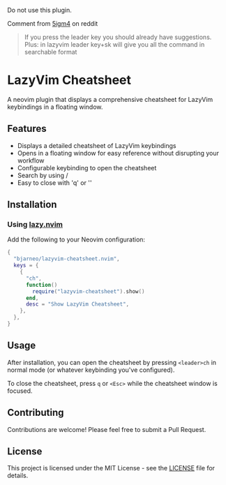 Do not use this plugin. 

Comment from [5igm4](https://www.reddit.com/user/5igm4/) on reddit
> If you press the leader key you should already have suggestions. Plus: in lazyvim leader key+sk will give you all the command in searchable format


# LazyVim Cheatsheet

A neovim plugin that displays a comprehensive cheatsheet for LazyVim keybindings in a floating window.

## Features

- Displays a detailed cheatsheet of LazyVim keybindings
- Opens in a floating window for easy reference without disrupting your workflow
- Configurable keybinding to open the cheatsheet
- Search by using /
- Easy to close with 'q' or '<Esc>'

## Installation

### Using [lazy.nvim](https://github.com/folke/lazy.nvim)

Add the following to your Neovim configuration:

```lua
{
  "bjarneo/lazyvim-cheatsheet.nvim",
  keys = {
    {
      "ch",
      function()
        require("lazyvim-cheatsheet").show()
      end,
      desc = "Show LazyVim Cheatsheet",
    },
  },
}
```

## Usage

After installation, you can open the cheatsheet by pressing `<leader>ch` in normal mode (or whatever keybinding you've configured).

To close the cheatsheet, press `q` or `<Esc>` while the cheatsheet window is focused.

## Contributing

Contributions are welcome! Please feel free to submit a Pull Request.

## License

This project is licensed under the MIT License - see the [LICENSE](LICENSE) file for details.
